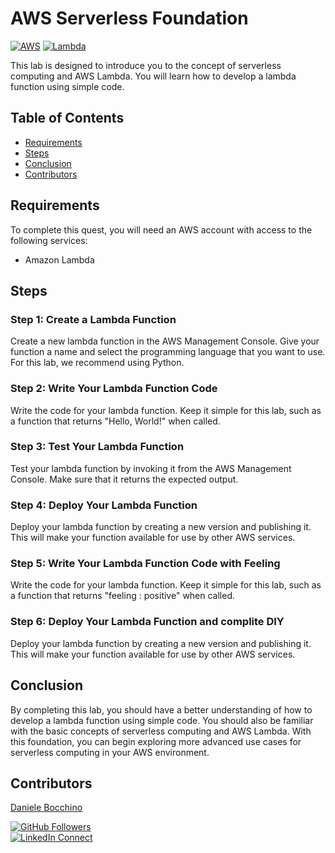 
# AWS Serverless Foundation 

[![AWS](https://img.shields.io/badge/AWS-100000?style=flat&logo=amazon&logoColor=FFFFFF&labelColor=5C5C5C&color=FF7300)](https://docs.aws.amazon.com/quicksight/latest/user/signing-up.html)
[![Lambda](https://img.shields.io/badge/AWS_Lambda-100000?style=flat&logo=drone&logoColor=white&labelColor=494949&color=ED1C24)](https://aws.amazon.com/lambda/)

This lab is designed to introduce you to the concept of serverless computing and AWS Lambda. You will learn how to develop a lambda function using simple code.

## Table of Contents

- [Requirements](#requirements)
- [Steps](#Steps)
- [Conclusion](#conclusion)
- [Contributors](#contributors)


## Requirements
To complete this quest, you will need an AWS account with access to the following services:
- Amazon Lambda

## Steps
### Step 1: Create a Lambda Function
Create a new lambda function in the AWS Management Console. Give your function a name and select the programming language that you want to use. For this lab, we recommend using Python.

### Step 2: Write Your Lambda Function Code
Write the code for your lambda function. Keep it simple for this lab, such as a function that returns "Hello, World!" when called.

### Step 3: Test Your Lambda Function
Test your lambda function by invoking it from the AWS Management Console. Make sure that it returns the expected output.

### Step 4: Deploy Your Lambda Function
Deploy your lambda function by creating a new version and publishing it. This will make your function available for use by other AWS services.

### Step 5:  Write Your Lambda Function Code with Feeling
Write the code for your lambda function. Keep it simple for this lab, such as a function that returns "feeling : positive" when called.

### Step 6: Deploy Your Lambda Function and complite DIY
Deploy your lambda function by creating a new version and publishing it. This will make your function available for use by other AWS services.

## Conclusion
By completing this lab, you should have a better understanding of how to develop a lambda function using simple code. You should also be familiar with the basic concepts of serverless computing and AWS Lambda. With this foundation, you can begin exploring more advanced use cases for serverless computing in your AWS environment.

## Contributors

[Daniele Bocchino](https://danielebocchino.github.io/)

[![GitHub Followers](https://img.shields.io/github/followers/DanieleBocchino?style=social)](https://github.com/DanieleBocchino)  
[![LinkedIn Connect](https://img.shields.io/badge/LinkedIn-Connect-blue?style=social&logo=linkedin)](https://www.linkedin.com/in/daniele-bocchino-aa602a20b/)
